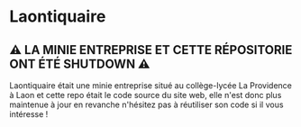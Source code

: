 # Laontiquaire
## ⚠️ LA MINIE ENTREPRISE ET CETTE RÉPOSITORIE ONT ÉTÉ SHUTDOWN ⚠️

Laontiquaire était une minie entreprise situé au collège-lycée La Providence à Laon et cette repo était le code source du site web, elle n'est donc plus maintenue à jour en revanche n'hésitez pas à réutiliser son code si il vous intéresse !
